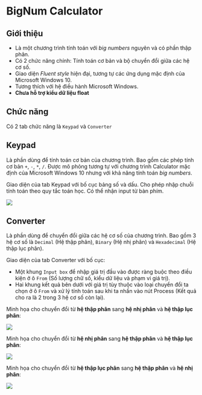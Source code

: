 # BigNum Calculator

## Giới thiệu
- Là một chương trình tính toán với *big numbers* nguyên và có phần thập phân.
- Có 2 chức năng chính: Tính toán cơ bản và bộ chuyển đổi giữa các hệ cơ số.
- Giao diện *Fluent style* hiện đại, tương tự các ứng dụng mặc định của Microsoft Windows 10.
- Tương thích với hệ điều hành Microsoft Windows.
- **Chưa hỗ trợ kiểu dữ liệu float**


## Chức năng
Có 2 tab chức năng là `Keypad` và `Converter`

## Keypad
Là phần dùng để tính toán cơ bản của chương trình. Bao gồm các phép tính cơ bản `+`, `-`, `*`, `/`. Được mô phỏng tương tự với chương trình Calculator mặc định của Microsoft Windows 10 nhưng với khả năng tính toán *big numbers*.

Giao diện của tab Keypad với bố cục bảng số và dấu. Cho phép nhập chuỗi tính toán theo quy tắc toán học. Có thể nhận input từ bàn phím. 

![](https://i.ibb.co/8Y4ZwmL/1.png)

## Converter
Là phần dùng để chuyển đổi giữa các hệ cơ số của chương trình. Bao gồm 3 hệ cơ số là `Decimal` (Hệ thập phân), `Binary` (Hệ nhị phân) và `Hexadecimal` (Hệ thập lục phân).

Giao diện của tab Converter với bố cục:
- Một khung `Input box` để nhập giá trị đầu vào được ràng buộc theo điều kiện ở ô `From` (Số lượng chữ số, kiểu dữ liệu và phạm vi giá trị). 
- Hai khung kết quả bên dưới với giá trị tùy thuộc vào loại chuyển đổi ta chọn ở ô `From` và xử lý tính toán sau khi ta nhấn vào nút Process (Kết quả cho ra là 2 trong 3 hệ cơ số còn lại).

Minh họa cho chuyển đổi từ **hệ thập phân** sang **hệ nhị phân** và **hệ thập lục phân**:

![](https://i.ibb.co/3MMsFLv/2.png)

Minh họa cho chuyển đổi từ **hệ nhị phân** sang **hệ thập phân** và **hệ thập lục phân**:

![](https://i.ibb.co/y0F73CC/3.png)

Minh họa cho chuyển đổi từ **hệ thập lục phân** sang **hệ thập phân** và **hệ nhị phân**:

![](https://i.ibb.co/5n2rnDr/4.png)